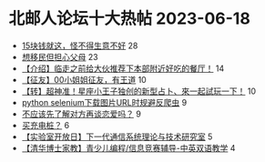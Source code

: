 # 北邮人论坛十大热帖 2023-06-18

- [15块钱就这，怪不得生意不好](https://bbs.byr.cn/article/Picture/3343867) 28
- [想移民但担心父母](https://bbs.byr.cn/article/Talking/6392618) 23
- [【介绍】临走之前给大伙推荐下本部附近好吃的餐厅！](https://bbs.byr.cn/article/Food/524415) 14
- [【征友】00小姐姐征友，有王道](https://bbs.byr.cn/article/Friends/2041262) 10
- [【转】超神准！星座小王子独创的新型占卜、來一起試玩一下！](https://bbs.byr.cn/article/Constellations/326533) 10
- [python selenium下载图片URL时规避反爬虫](https://bbs.byr.cn/article/Python/26334) 9
- [不应该先了解对方再谈恋爱吗？](https://bbs.byr.cn/article/Feeling/3201436) 9
- [买充电桩？](https://bbs.byr.cn/article/Financial/83047) 6
- [【实验室开放日】下一代通信系统理论与技术研究室](https://bbs.byr.cn/article/AimGraduate/1224844) 5
- [【清华博士家教】青少儿编程/信息竞赛辅导-中英双语教学](https://bbs.byr.cn/article/BNU/16039) 4


